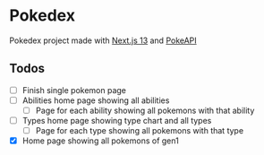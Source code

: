 # Pokedex

Pokedex project made with [Next.js 13](https://nextjs.org/) and [PokeAPI](https://pokeapi.co/)

## Todos

- [ ] Finish single pokemon page
- [ ] Abilities home page showing all abilities
  - [ ] Page for each ability showing all pokemons with that ability
- [ ] Types home page showing type chart and all types
  - [ ] Page for each type showing all pokemons with that type
- [x] Home page showing all pokemons of gen1
